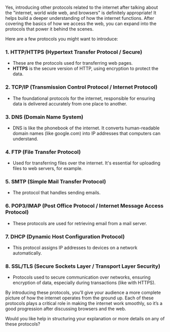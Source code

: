 Yes, introducing other protocols related to the internet after talking about the "internet, world wide web, and browsers" is definitely appropriate! It helps build a deeper understanding of how the internet functions. After covering the basics of how we access the web, you can expand into the protocols that power it behind the scenes.

Here are a few protocols you might want to introduce:

### 1. **HTTP/HTTPS (Hypertext Transfer Protocol / Secure)**

* These are the protocols used for transferring web pages.
* **HTTPS** is the secure version of HTTP, using encryption to protect the data.

### 2. **TCP/IP (Transmission Control Protocol / Internet Protocol)**

* The foundational protocols for the internet, responsible for ensuring data is delivered accurately from one place to another.

### 3. **DNS (Domain Name System)**

* DNS is like the phonebook of the internet. It converts human-readable domain names (like google.com) into IP addresses that computers can understand.

### 4. **FTP (File Transfer Protocol)**

* Used for transferring files over the internet. It's essential for uploading files to web servers, for example.

### 5. **SMTP (Simple Mail Transfer Protocol)**

* The protocol that handles sending emails.

### 6. **POP3/IMAP (Post Office Protocol / Internet Message Access Protocol)**

* These protocols are used for retrieving email from a mail server.

### 7. **DHCP (Dynamic Host Configuration Protocol)**

* This protocol assigns IP addresses to devices on a network automatically.

### 8. **SSL/TLS (Secure Sockets Layer / Transport Layer Security)**

* Protocols used to secure communication over networks, ensuring encryption of data, especially during transactions (like with HTTPS).

By introducing these protocols, you'll give your audience a more complete picture of how the internet operates from the ground up. Each of these protocols plays a critical role in making the internet work smoothly, so it’s a good progression after discussing browsers and the web.

Would you like help in structuring your explanation or more details on any of these protocols?
